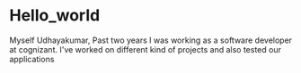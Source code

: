 # Hello_world
Myself Udhayakumar, Past two years I was working as a software developer at cognizant. I've worked on different kind of projects and also tested our applications
